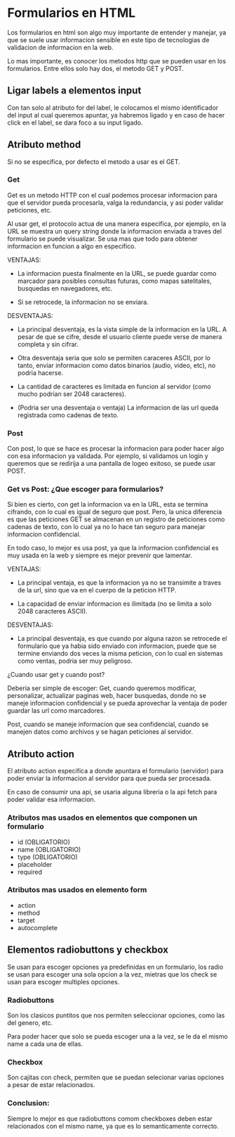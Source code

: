 # Formularios en HTML

Los formularios en html son algo muy importante de entender y manejar, ya que se suele usar informacion sensible en este tipo de tecnologias de validacion de informacion en la web.

Lo mas importante, es conocer los metodos http que se pueden usar en los formularios. Entre ellos solo hay dos, el metodo GET y POST.

## Ligar labels a elementos input

Con tan solo al atributo for del label, le colocamos el mismo identificador del input al cual queremos apuntar, ya habremos ligado y en caso de hacer click en el label, se dara foco a su input ligado.


## Atributo method

Si no se especifica, por defecto el metodo a usar es el GET.

### Get

Get es un metodo HTTP con el cual podemos procesar informacion para que el servidor pueda procesarla, valga la redundancia, y asi poder validar peticiones, etc.

Al usar get, el protocolo actua de una manera especifica, por ejemplo, en la URL se muestra un query string donde la informacion enviada a traves del formulario se puede visualizar. Se usa mas que todo para obtener informacion en funcion a algo en especifico.

VENTAJAS:

- La informacion puesta finalmente en la URL, se puede guardar como marcador para posibles consultas futuras, como mapas satelitales, busquedas en navegadores, etc.

- Si se retrocede, la informacion no se enviara.

DESVENTAJAS:

- La principal desventaja, es la vista simple de la informacion en la URL. A pesar de que se cifre, desde el usuario cliente puede verse de manera completa y sin cifrar.

- Otra desventaja seria que solo se permiten caraceres ASCII, por lo tanto, enviar informacion como datos binarios (audio, video, etc), no podria hacerse.

- La cantidad de caracteres es limitada en funcion al servidor (como mucho podrian ser 2048 caracteres).

- (Podria ser una desventaja o ventaja) La informacion de las url queda registrada como cadenas de texto.

### Post

Con post, lo que se hace es procesar la informacion para poder hacer algo con esa informacion ya validada. Por ejemplo, si validamos un login y queremos que se redirija a una pantalla de logeo exitoso, se puede usar POST.

### Get vs Post: ¿Que escoger para formularios?

Si bien es cierto, con get la informacion va en la URL, esta se termina cifrando, con lo cual es igual de seguro que post. Pero, la unica diferencia es que las peticiones GET se almacenan en un registro de peticiones como cadenas de texto, con lo cual ya no lo hace tan seguro para manejar informacion confidencial.

En todo caso, lo mejor es usa post, ya que la informacion confidencial es muy usada en la web y siempre es mejor prevenir que lamentar.

VENTAJAS:

- La principal ventaja, es que la informacion ya no se transimite a traves de la url, sino que va en el cuerpo de la peticion HTTP.

- La capacidad de enviar informacion es ilimitada (no se limita a solo 2048 caracteres ASCII).

DESVENTAJAS:

- La principal desventaja, es que cuando por alguna razon se retrocede el formulario que ya habia sido enviado con informacion, puede que se termine enviando dos veces la misma peticion, con lo cual en sistemas como ventas, podria ser muy peligroso.

¿Cuando usar get y cuando post?

Deberia ser simple de escoger: Get, cuando queremos modificar, personalizar, actualizar paginas web, hacer busquedas, donde no se maneje informacion confidencial y se pueda aprovechar la ventaja de poder guardar las url como marcadores.

Post, cuando se maneje informacion que sea confidencial, cuando se manejen datos como archivos y se hagan peticiones al servidor.

## Atributo action 

El atributo action especifica a donde apuntara el formulario (servidor) para poder enviar la informacion al servidor para que pueda ser procesada.

En caso de consumir una api, se usaria alguna libreria o la api fetch para poder validar esa informacion.

### Atributos mas usados en elementos que componen un formulario

- id (OBLIGATORIO)
- name (OBLIGATORIO)
- type (OBLIGATORIO)
- placeholder
- required

### Atributos mas usados en elemento form

- action
- method
- target
- autocomplete

## Elementos radiobuttons y checkbox 

Se usan para escoger opciones ya predefinidas en un formulario, los radio se usan para escoger una sola opcion a la vez, mietras que los check se usan para escoger multiples opciones.

### Radiobuttons

Son los clasicos puntitos que nos permiten seleccionar opciones, como las del genero, etc.

Para poder hacer que solo se pueda escoger una a la vez, se le da el mismo name a cada una de ellas.

### Checkbox

Son cajitas con check, permiten que se puedan selecionar varias opciones a pesar de estar relacionados.

### Conclusion:

Siempre lo mejor es que radiobuttons comom checkboxes deben estar relacionados con el mismo name, ya que es lo semanticamente correcto.
